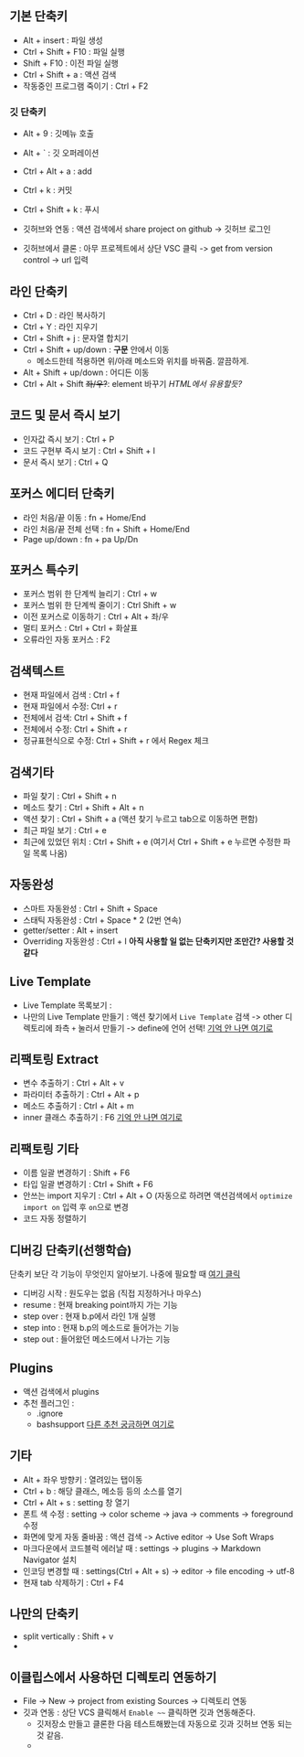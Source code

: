 ## 기본 단축키
- Alt + insert : 파일 생성
- Ctrl + Shift + F10 : 파일 실행
- Shift + F10 : 이전 파일 실행
- Ctrl + Shift + a : 액션 검색
- 작동중인 프로그램 죽이기 : Ctrl + F2

### 깃 단축키
- Alt + 9 : 깃메뉴 호출
- Alt + ` : 깃 오퍼레이션
- Ctrl + Alt + a : add
- Ctrl + k : 커밋
- Ctrl + Shift + k : 푸시

- 깃허브와 연동 : 액션 검색에서 share project on github -> 깃허브 로그인 
- 깃허브에서 클론 : 아무 프로젝트에서 상단 VSC 클릭 -> get from version control -> url 입력

## 라인 단축키
- Ctrl + D : 라인 복사하기
- Ctrl + Y : 라인 지우기
- Ctrl + Shift + j : 문자열 합치기
- Ctrl + Shift + up/down : **구문** 안에서 이동
	- 메소드한테 적용하면 위/아래 메소드와 위치를 바꿔줌. 깔끔하게.
- Alt + Shift + up/down : 어디든 이동
- Ctrl + Alt + Shift ~~좌/우?~~: element 바꾸기 *HTML에서 유용할듯?*

## 코드 및 문서 즉시 보기
- 인자값 즉시 보기 : Ctrl + P
- 코드 구현부 즉시 보기 : Ctrl + Shift + I
- 문서 즉시 보기 : Ctrl + Q

## 포커스 에디터 단축키
- 라인 처음/끝 이동 : fn + Home/End
- 라인 처음/끝 전체 선택 : fn + Shift + Home/End
- Page up/down : fn + pa Up/Dn


## 포커스 특수키
- 포커스 범위 한 단계씩 늘리기 : Ctrl + w
- 포커스 범위 한 단계씩 줄이기 :  Ctrl Shift + w
- 이전 포커스로 이동하기 : Ctrl + Alt + 좌/우
- 멀티 포커스 : Ctrl + Ctrl + 화살표
- 오류라인 자동 포커스 : F2

## 검색텍스트
- 현재 파일에서 검색 : Ctrl + f
- 현재 파일에서 수정: Ctrl + r
- 전체에서 검색: Ctrl + Shift + f
- 전체에서 수정: Ctrl + Shift + r
- 정규표현식으로 수정: Ctrl + Shift + r 에서 Regex 체크

## 검색기타
- 파일 찾기 : Ctrl + Shift + n
- 메소드 찾기 : Ctrl + Shift + Alt + n
- 액션 찾기 : Ctrl + Shift + a (액션 찾기 누르고 tab으로 이동하면 편함)
- 최근 파일 보기 : Ctrl + e
- 최근에 있었던 위치 : Ctrl + Shift + e (여기서 Ctrl + Shift + e 누르면 수정한 파일 목록 나옴)

## 자동완성
- 스마트 자동완성 : Ctrl + Shift + Space
- 스태틱 자동완성 : Ctrl + Space * 2 (2번 연속)
- getter/setter : Alt + insert
- Overriding 자동완성 : Ctrl + I
**아직 사용할 일 없는 단축키지만 조만간? 사용할 것 같다**

## Live Template
- Live Template 목록보기 :
- 나만의 Live Template 만들기 : 액션 찾기에서 `Live Template` 검색 -> other 디렉토리에 좌측 `+` 눌러서 만들기 -> define에 언어 선택!
[기억 안 나면 여기로](https://www.inflearn.com/course/intellij-guide/lecture/13214"인프런강의")

## 리팩토링 Extract
- 변수 추출하기 : Ctrl + Alt + v
- 파라미터 추출하기 : Ctrl + Alt + p
- 메소드 추출하기 : Ctrl + Alt + m
- inner 클래스 추출하기 : F6
[기억 안 나면 여기로](https://www.inflearn.com/course/intellij-guide/lecture/13216)

## 리팩토링 기타
- 이름 일괄 변경하기 : Shift + F6
- 타입 일괄 변경하기 : Ctrl + Shift + F6
- 안쓰는 import 지우기 : Ctrl + Alt + O (자동으로 하려면 액션검색에서 `optimize import on` 입력 후 `on`으로 변경
- 코드 자동 정렬하기

## 디버깅 단축키(선행학습)
단축키 보단 각 기능이 무엇인지 알아보기. 나중에 필요할 때 [여기 클릭](https://www.inflearn.com/course/intellij-guide/lecture/13219)
- 디버깅 시작 : 원도우는 없음 (직접 지정하거나 마우스)
- resume : 현재 breaking point까지 가는 기능
- step over : 현재 b.p에서 라인 1개 실행
- step into : 현재 b.p의 메소드로 들어가는 기능
- step out : 들어왔던 메소드에서 나가는 기능

## Plugins
- 액션 검색에서 plugins
- 추천 플러그인 :
	- .ignore
	- bashsupport
[다른 추천 궁금하면 여기로](https://www.inflearn.com/course/intellij-guide/lecture/13224)

## 기타
- Alt + 좌우 방향키 : 열려있는 탭이동
- Ctrl + b : 해당 클래스, 메소등 등의 소스를 열기
- Ctrl + Alt + s : setting 창 열기
- 폰트 색 수정 : setting -> color scheme -> java -> comments -> foreground 수정
- 화면에 맞게 자동 줄바꿈 : 액션 검색 -> Active editor -> Use Soft Wraps
- 마크다운에서 코드블럭 에러날 때 : settings -> plugins -> Markdown Navigator 설치
- 인코딩 변경할 때 : settings(Ctrl + Alt + s) -> editor -> file encoding -> utf-8
- 현재 tab 삭제하기 : Ctrl + F4

## 나만의  단축키
- split vertically : Shift + v
-
## 이클립스에서 사용하던 디렉토리 연동하기
- File -> New -> project from existing Sources -> 디렉토리 연동
- 깃과 연동  : 상단 VCS 클릭해서 `Enable ~~` 클릭하면 깃과 연동해준다.
	- 깃저장소 만들고 클론한 다음 테스트해봤는데 자동으로 깃과 깃허브 연동 되는 것 같음.  
	-
